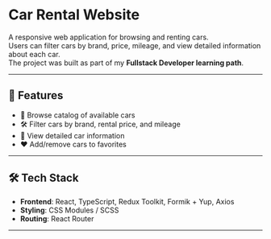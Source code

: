 # Car Rental Website

A responsive web application for browsing and renting cars.  
Users can filter cars by brand, price, mileage, and view detailed information about each car.  
The project was built as part of my **Fullstack Developer learning path**.

---

## 🚀 Features
- 🔎 Browse catalog of available cars
- 🛠️ Filter cars by brand, rental price, and mileage
- 📄 View detailed car information
- ❤️ Add/remove cars to favorites

---

## 🛠️ Tech Stack
- **Frontend**: React, TypeScript, Redux Toolkit, Formik + Yup, Axios  
- **Styling**: CSS Modules / SCSS  
- **Routing**: React Router   

---